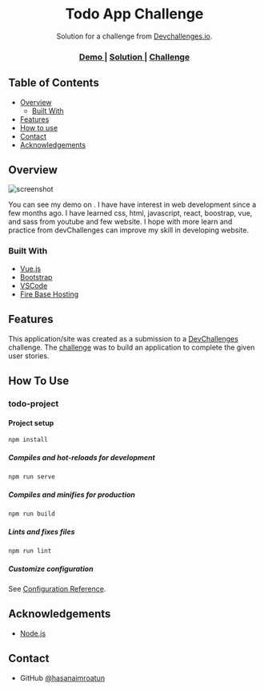 <h1 align="center">Todo App Challenge</h1>

<div align="center">
   Solution for a challenge from  <a href="http://devchallenges.io" target="_blank">Devchallenges.io</a>.
</div>

<div align="center">
  <h3>
    <a href="https://{your-demo-link.your-domain}">
      Demo
    </a>
    <span> | </span>
    <a href="https://{your-url-to-the-solution}">
      Solution
    </a>
    <span> | </span>
    <a href="https://devchallenges.io/challenges/hH6PbOHBdPm6otzw2De5">
      Challenge
    </a>
  </h3>
</div>

<!-- TABLE OF CONTENTS -->

## Table of Contents

- [Overview](#overview)
  - [Built With](#built-with)
- [Features](#features)
- [How to use](#how-to-use)
- [Contact](#contact)
- [Acknowledgements](#acknowledgements)

<!-- OVERVIEW -->

## Overview

![screenshot](https://user-images.githubusercontent.com/16707738/92399059-5716eb00-f132-11ea-8b14-bcacdc8ec97b.png)

You can see my demo on . I have have interest in web development since a few months ago. I have learned css, html, javascript, react, boostrap, vue, and sass from youtube and few website. I hope with more learn and practice from devChallenges can improve my skill in developing website.

### Built With

- [Vue.js](https://vuejs.org/)
- [Bootstrap](https://getbootstrap.com)
- [VSCode](https://code.visualstudio.com)
- [Fire Base Hosting](https://firebase.google.com)


## Features

This application/site was created as a submission to a [DevChallenges](https://devchallenges.io/challenges) challenge. The [challenge](https://devchallenges.io/challenges/hH6PbOHBdPm6otzw2De5) was to build an application to complete the given user stories.

## How To Use

### todo-project

#### Project setup
```
npm install
```

##### Compiles and hot-reloads for development
```
npm run serve
```

##### Compiles and minifies for production
```
npm run build
```

##### Lints and fixes files
```
npm run lint
```

##### Customize configuration
See [Configuration Reference](https://cli.vuejs.org/config/).

## Acknowledgements

- [Node.js](https://nodejs.org/)

## Contact

- GitHub [@hasanaimroatun](https://github.com/hasanaimroatun)



